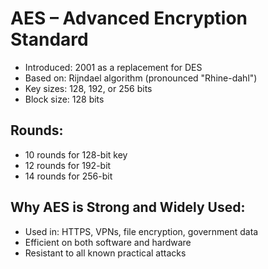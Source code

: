 # AES – Advanced Encryption Standard

- Introduced: 2001 as a replacement for DES
- Based on: Rijndael algorithm (pronounced "Rhine-dahl")
- Key sizes: 128, 192, or 256 bits
- Block size: 128 bits

## Rounds:

- 10 rounds for 128-bit key
- 12 rounds for 192-bit
- 14 rounds for 256-bit

## Why AES is Strong and Widely Used:

- Used in: HTTPS, VPNs, file encryption, government data
- Efficient on both software and hardware
- Resistant to all known practical attacks